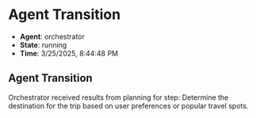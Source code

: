 # Agent Transition

- **Agent**: orchestrator
- **State**: running
- **Time**: 3/25/2025, 8:44:48 PM

## Agent Transition

Orchestrator received results from planning for step: Determine the destination for the trip based on user preferences or popular travel spots.

